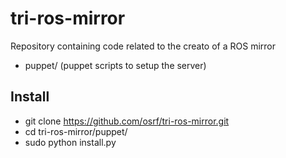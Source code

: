 # tri-ros-mirror

Repository containing code related to the creato of a ROS mirror

* puppet/ (puppet scripts to setup the server)
  

## Install

* git clone https://github.com/osrf/tri-ros-mirror.git
* cd tri-ros-mirror/puppet/
* sudo python install.py
